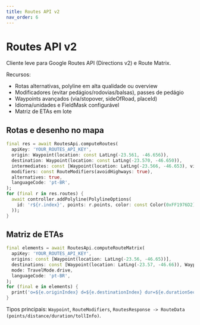 ```yaml
---
title: Routes API v2
nav_order: 6
---
```


# Routes API v2

Cliente leve para Google Routes API (Directions v2) e Route Matrix.

Recursos:
- Rotas alternativas, polyline em alta qualidade ou overview
- Modificadores (evitar pedágios/rodovias/balsas), passes de pedágio
- Waypoints avançados (via/stopover, sideOfRoad, placeId)
- Idioma/unidades e FieldMask configurável
- Matriz de ETAs em lote

## Rotas e desenho no mapa
```dart
final res = await RoutesApi.computeRoutes(
  apiKey: 'YOUR_ROUTES_API_KEY',
  origin: Waypoint(location: const LatLng(-23.561, -46.656)),
  destination: Waypoint(location: const LatLng(-23.570, -46.650)),
  intermediates: const [Waypoint(location: LatLng(-23.566, -46.653), via: true, sideOfRoad: true)],
  modifiers: const RouteModifiers(avoidHighways: true),
  alternatives: true,
  languageCode: 'pt-BR',
);
for (final r in res.routes) {
  await controller.addPolyline(PolylineOptions(
    id: 'r${r.index}', points: r.points, color: const Color(0xFF1976D2), width: 6,
  ));
}
```

## Matriz de ETAs
```dart
final elements = await RoutesApi.computeRouteMatrix(
  apiKey: 'YOUR_ROUTES_API_KEY',
  origins: const [Waypoint(location: LatLng(-23.56, -46.65))],
  destinations: const [Waypoint(location: LatLng(-23.57, -46.66)), Waypoint(location: LatLng(-23.58, -46.67))],
  mode: TravelMode.drive,
  languageCode: 'pt-BR',
);
for (final e in elements) {
  print('o=${e.originIndex} d=${e.destinationIndex} dur=${e.durationSeconds}s dist=${e.distanceMeters}m');
}
```

Tipos principais: `Waypoint`, `RouteModifiers`, `RoutesResponse -> RouteData (points/distance/duration/tollInfo)`.

